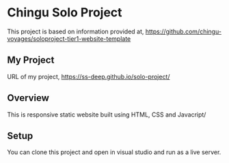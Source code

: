 
# Chingu Solo Project

This project is based on information provided at,
https://github.com/chingu-voyages/soloproject-tier1-website-template   

## My Project

URL of my project,
https://ss-deep.github.io/solo-project/

## Overview
This is responsive static website built using HTML, CSS and Javacript/

## Setup
You can clone this project and open in visual studio and run as a live server.
